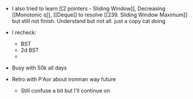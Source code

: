 - I also tried to learn [[2 pointers - Sliding Window]], Decreasing [[Monotonic q]], [[Deque]] to resolve [[239. Sliding Window Maximum]] but still not finish. Understand but not all. just a copy cat doing
- I recheck:
	- BST
	- 2d BST
	- 

- Busy with 50k all days
- Retro with P'Aor about ironman way future
	- Still confuse a bit but I'll continue on 